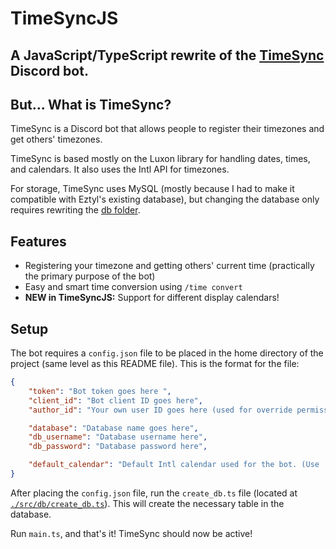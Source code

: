 # TimeSyncJS
## A JavaScript/TypeScript rewrite of the [TimeSync](https://www.github.com/GaMeNu/TimeSync) Discord bot.

## But... What is TimeSync?
TimeSync is a Discord bot that allows people to register their timezones and get others' timezones.

TimeSync is based mostly on the Luxon library for handling dates, times, and calendars. It also uses the Intl API for timezones.

For storage, TimeSync uses MySQL (mostly because I had to make it compatible with Eztyl's existing database), but changing the database only requires rewriting the [db folder](./src/db).

## Features
- Registering your timezone and getting others' current time (practically the primary purpose of the bot)
- Easy and smart time conversion using `/time convert`
- **NEW in TimeSyncJS:** Support for different display calendars!

## Setup
The bot requires a `config.json` file to be placed in the home directory of the project (same level as this README file). This is the format for the file:
```json
{
    "token": "Bot token goes here ",
    "client_id": "Bot client ID goes here",
    "author_id": "Your own user ID goes here (used for override permissions in certain commands)",

    "database": "Database name goes here",
    "db_username": "Database username here",
    "db_password": "Database password here",

    "default_calendar": "Default Intl calendar used for the bot. (Use 'iso8601' if unsure)"
}
```

After placing the `config.json` file, run the `create_db.ts` file (located at [`./src/db/create_db.ts`](./src/db/create_db.ts)). This will create the necessary table in the database.

Run `main.ts`, and that's it! TimeSync should now be active!